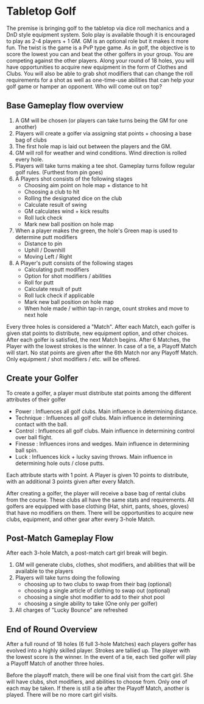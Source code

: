 # Tabletop Golf
The premise is bringing golf to the tabletop via dice roll mechanics and a DnD style equipment system. Solo play is available though it is encouraged to play as 2-4 players + 1 GM. GM is an optional role but it makes it more fun. The twist is the game is a PvP type game. As in golf, the objective is to score the lowest you can and beat the other golfers in your group. You are competing against the other players. Along your round of 18 holes, you will have opportunities to acquire new equipment in the form of Clothes and Clubs. You will also be able to grab shot modifiers that can change the roll requirements for a shot as well as one-time-use abilities that can help your golf game or hamper an opponent. Who will come out on top?

## Base Gameplay flow overview
1) A GM will be chosen (or players can take turns being the GM for one another)
2) Players will create a golfer via assigning stat points + choosing a base bag of clubs
3) The first hole map is laid out between the players and the GM.
4) GM will roll for weather and wind conditions. Wind direction is rolled every hole.
5) Players will take turns making a tee shot. Gameplay turns follow regular golf rules. (Furthest from pin goes)
6) A Players shot consists of the following stages
   - Choosing aim point on hole map + distance to hit
   - Choosing a club to hit
   - Rolling the designated dice on the club
   - Calculate result of swing
   - GM calculates wind + kick results
   - Roll luck check
   - Mark new ball position on hole map
7) When a player makes the green, the hole's Green map is used to determine putt modifiers
   - Distance to pin
   - Uphill / Downhill
   - Moving Left / Right
8) A Player's putt consists of the following stages
   - Calculating putt modifiers
   - Option for shot modifiers / abilities
   - Roll for putt
   - Calculate result of putt
   - Roll luck check if applicable
   - Mark new ball position on hole map
   - When hole made / within tap-in range, count strokes and move to next hole

Every three holes is considered a "Match". After each Match, each golfer is given stat points to distribute, new equipment option, and other choices. After each golfer is satisfied, the next Match begins. After 6 Matches, the Player with the lowest strokes is the winner. In case of a tie, a Playoff Match will start. No stat points are given after the 6th Match nor any Playoff Match. Only equipment / shot modifiers / etc. will be offered.

## Create your Golfer
To create a golfer, a player must distribute stat points among the different attributes of their golfer
 - Power : Influences all golf clubs. Main influence in determining distance.
 - Technique : Influences all golf clubs. Main influence in determining contact with the ball.
 - Control : Influences all golf clubs. Main influence in determining control over ball flight.
 - Finesse : Influences irons and wedges. Main influence in determining ball spin.
 - Luck : Influences kick + lucky saving throws. Main influence in determining hole outs / close putts.

Each attribute starts with 1 point. A Player is given 10 points to distribute, with an additional 3 points given after every Match.

After creating a golfer, the player will receive a base bag of rental clubs from the course. These clubs all have the same stats and requirements. All golfers are equipped with base clothing (Hat, shirt, pants, shoes, gloves) that have no modifiers on them. There will be opportunities to acquire new clubs, equipment, and other gear after every 3-hole Match.

## Post-Match Gameplay Flow
After each 3-hole Match, a post-match cart girl break will begin. 
1) GM will generate clubs, clothes, shot modifiers, and abilities that will be available to the players
2) Players will take turns doing the following
   - choosing up to two clubs to swap from their bag (optional)
   - choosing a single article of clothing to swap out (optional)
   - choosing a single shot modifier to add to their shot pool
   - choosing a single ability to take (One only per golfer)
3) All charges of "Lucky Bounce" are refreshed

## End of Round Overview
After a full round of 18 holes (6 full 3-hole Matches) each players golfer has evolved into a highly skilled player. Strokes are tallied up. The player with the lowest score is the winner. In the event of a tie, each tied golfer will play a Playoff Match of another three holes.

Before the playoff match, there will be one final visit from the cart girl. She will have clubs, shot modifiers, and abilities to choose from. Only one of each may be taken. If there is still a tie after the Playoff Match, another is played. There will be no more cart girl visits.
